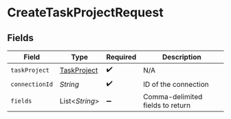 # CreateTaskProjectRequest


## Fields

| Field                                             | Type                                              | Required                                          | Description                                       |
| ------------------------------------------------- | ------------------------------------------------- | ------------------------------------------------- | ------------------------------------------------- |
| `taskProject`                                     | [TaskProject](../../models/shared/TaskProject.md) | :heavy_check_mark:                                | N/A                                               |
| `connectionId`                                    | *String*                                          | :heavy_check_mark:                                | ID of the connection                              |
| `fields`                                          | List\<*String*>                                   | :heavy_minus_sign:                                | Comma-delimited fields to return                  |